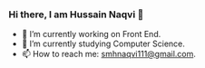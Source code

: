 ### Hi there, I am Hussain Naqvi 👋

- 🔭 I’m currently working on Front End.
- 🌱 I’m currently studying Computer Science.
- 📫 How to reach me: smhnaqvi111@gmail.com.
